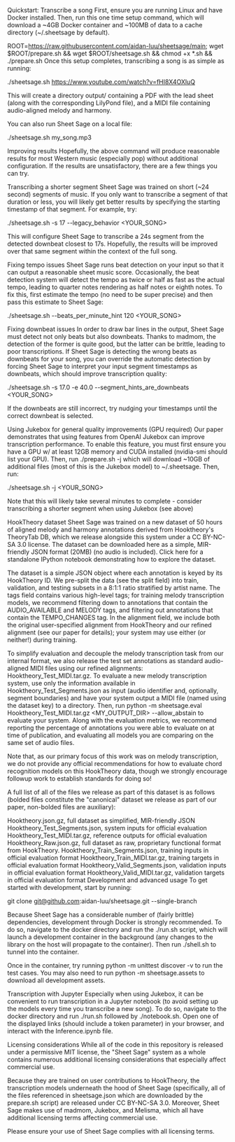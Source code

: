 Quickstart: Transcribe a song
First, ensure you are running Linux and have Docker installed. Then, run this one time setup command, which will download a ~4GB Docker container and ~100MB of data to a cache directory (~/.sheetsage by default).

ROOT=https://raw.githubusercontent.com/aidan-luu/sheetsage/main; wget $ROOT/prepare.sh && wget $ROOT/sheetsage.sh && chmod +x *.sh && ./prepare.sh
Once this setup completes, transcribing a song is as simple as running:

./sheetsage.sh https://www.youtube.com/watch?v=fHI8X4OXluQ

This will create a directory output/<UUID> containing a PDF with the lead sheet (along with the corresponding LilyPond file), and a MIDI file containing audio-aligned melody and harmony.

You can also run Sheet Sage on a local file:

./sheetsage.sh my_song.mp3

Improving results
Hopefully, the above command will produce reasonable results for most Western music (especially pop) without additional configuration. If the results are unsatisfactory, there are a few things you can try.

Transcribing a shorter segment
Sheet Sage was trained on short (~24 second) segments of music. If you only want to transcribe a segment of that duration or less, you will likely get better results by specifying the starting timestamp of that segment. For example, try:

./sheetsage.sh -s 17 --legacy_behavior <YOUR_SONG>

This will configure Sheet Sage to transcribe a 24s segment from the detected downbeat closest to 17s. Hopefully, the results will be improved over that same segment within the context of the full song.

Fixing tempo issues
Sheet Sage runs beat detection on your input so that it can output a reasonable sheet music score. Occasionally, the beat detection system will detect the tempo as twice or half as fast as the actual tempo, leading to quarter notes rendering as half notes or eighth notes. To fix this, first estimate the tempo (no need to be super precise) and then pass this estimate to Sheet Sage:

./sheetsage.sh --beats_per_minute_hint 120 <YOUR_SONG>

Fixing downbeat issues
In order to draw bar lines in the output, Sheet Sage must detect not only beats but also downbeats. Thanks to madmom, the detection of the former is quite good, but the latter can be brittle, leading to poor transcriptions. If Sheet Sage is detecting the wrong beats as downbeats for your song, you can override the automatic detection by forcing Sheet Sage to interpret your input segment timestamps as downbeats, which should improve transcription quality:

./sheetsage.sh -s 17.0 -e 40.0 --segment_hints_are_downbeats <YOUR_SONG>

If the downbeats are still incorrect, try nudging your timestamps until the correct downbeat is selected.

Using Jukebox for general quality improvements (GPU required)
Our paper demonstrates that using features from OpenAI Jukebox can improve transcription performance. To enable this feature, you must first ensure you have a GPU w/ at least 12GB memory and CUDA installed (nvidia-smi should list your GPU). Then, run ./prepare.sh -j which will download ~10GB of additional files (most of this is the Jukebox model) to ~/.sheetsage. Then, run:

./sheetsage.sh -j <YOUR_SONG>

Note that this will likely take several minutes to complete - consider transcribing a shorter segment when using Jukebox (see above)

HookTheory dataset
Sheet Sage was trained on a new dataset of 50 hours of aligned melody and harmony annotations derived from Hooktheory's TheoryTab DB, which we release alongside this system under a CC BY-NC-SA 3.0 license. The dataset can be downloaded here as a simple, MIR-friendly JSON format (20MB) (no audio is included). Click here for a standalone IPython notebook demonstrating how to explore the dataset.

The dataset is a simple JSON object where each annotation is keyed by its HookTheory ID. We pre-split the data (see the split field) into train, validation, and testing subsets in a 8:1:1 ratio stratified by artist name. The tags field contains various high-level tags; for training melody transcription models, we recommend filtering down to annotations that contain the AUDIO_AVAILABLE and MELODY tags, and filtering out annotations that contain the TEMPO_CHANGES tag. In the alignment field, we include both the original user-specified alignment from HookTheory and our refined alignment (see our paper for details); your system may use either (or neither!) during training.

To simplify evaluation and decouple the melody transcription task from our internal format, we also release the test set annotations as standard audio-aligned MIDI files using our refined alignments: Hooktheory_Test_MIDI.tar.gz. To evaluate a new melody transcription system, use only the information available in Hooktheory_Test_Segments.json as input (audio identifier and, optionally, segment boundaries) and have your system output a MIDI file (named using the dataset key) to a directory. Then, run python -m sheetsage.eval Hooktheory_Test_MIDI.tar.gz <MY_OUTPUT_DIR> --allow_abstain to evaluate your system. Along with the evaluation metrics, we recommend reporting the percentage of annotations you were able to evaluate on at time of publication, and evaluating all models you are comparing on the same set of audio files.

Note that, as our primary focus of this work was on melody transcription, we do not provide any official recommendations for how to evaluate chord recognition models on this HookTheory data, though we strongly encourage followup work to establish standards for doing so!

A full list of all of the files we release as part of this dataset is as follows (bolded files constitute the "canonical" dataset we release as part of our paper, non-bolded files are auxiliary):

Hooktheory.json.gz, full dataset as simplified, MIR-friendly JSON
Hooktheory_Test_Segments.json, system inputs for official evaluation
Hooktheory_Test_MIDI.tar.gz, reference outputs for official evaluation
Hooktheory_Raw.json.gz, full dataset as raw, proprietary functional format from HookTheory.
Hooktheory_Train_Segments.json, training inputs in official evaluation format
Hooktheory_Train_MIDI.tar.gz, training targets in official evaluation format
Hooktheory_Valid_Segments.json, validation inputs in official evaluation format
Hooktheory_Valid_MIDI.tar.gz, validation targets in official evaluation format
Development and advanced usage
To get started with development, start by running:

git clone git@github.com:aidan-luu/sheetsage.git --single-branch

Because Sheet Sage has a considerable number of (fairly brittle) dependencies, development through Docker is strongly recommended. To do so, navigate to the docker directory and run the ./run.sh script, which will launch a development container in the background (any changes to the library on the host will propagate to the container). Then run ./shell.sh to tunnel into the container.

Once in the container, try running python -m unittest discover -v to run the test cases. You may also need to run python -m sheetsage.assets to download all development assets.

Transcription with Jupyter
Especially when using Jukebox, it can be convenient to run transcription in a Jupyter notebook (to avoid setting up the models every time you transcribe a new song). To do so, navigate to the docker directory and run ./run.sh followed by ./notebook.sh. Open one of the displayed links (should include a token parameter) in your browser, and interact with the Inference.ipynb file.

Licensing considerations
While all of the code in this repository is released under a permissive MIT license, the "Sheet Sage" system as a whole contains numerous additional licensing considerations that especially affect commercial use.

Because they are trained on user contributions to HookTheory, the transcription models underneath the hood of Sheet Sage (specifically, all of the files referenced in sheetsage.json which are downloaded by the prepare.sh script) are released under CC BY-NC-SA 3.0. Moreover, Sheet Sage makes use of madmom, Jukebox, and Melisma, which all have additional licensing terms affecting commercial use.

Please ensure your use of Sheet Sage complies with all licensing terms.
